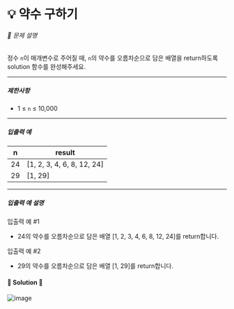 # 💡 약수 구하기

###### 📃 문제 설명

정수 `n`이 매개변수로 주어질 때, `n`의 약수를 오름차순으로 담은 배열을 return하도록 solution 함수를 완성해주세요.

---

##### 제한사항

- 1 ≤ `n` ≤ 10,000

---

##### 입출력 예

| n   | result                     |
| --- | -------------------------- |
| 24  | [1, 2, 3, 4, 6, 8, 12, 24] |
| 29  | [1, 29]                    |

---

##### 입출력 예 설명

입출력 예 #1

- 24의 약수를 오름차순으로 담은 배열 [1, 2, 3, 4, 6, 8, 12, 24]를 return합니다.

입출력 예 #2

- 29의 약수를 오름차순으로 담은 배열 [1, 29]를 return합니다.

#### 🔑 Solution 🔑

![image](https://user-images.githubusercontent.com/116260619/216520847-cf173bba-9cc5-4631-9839-68e8adf6ccec.png)
